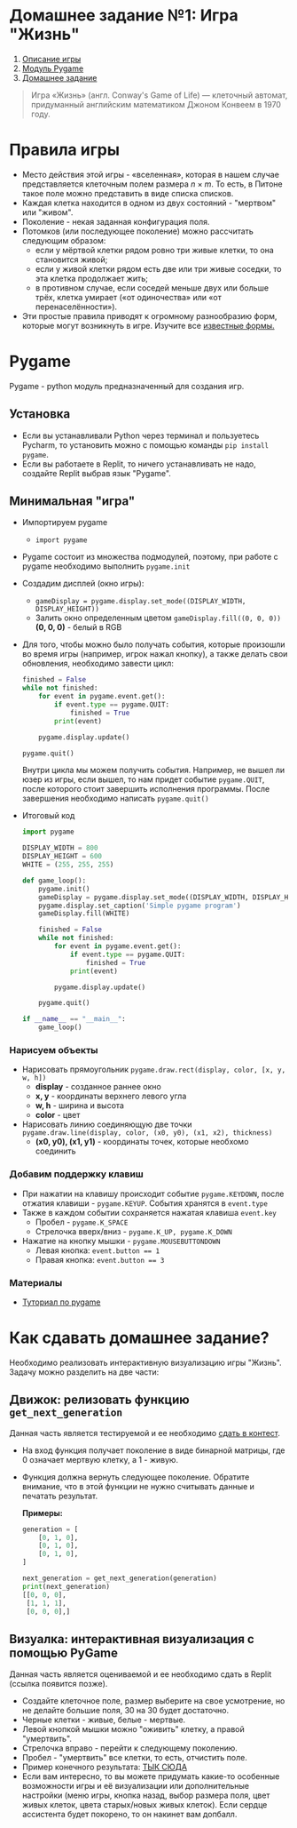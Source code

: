# Домашнее задание №1: Игра "Жизнь"

1. [Описание игры](https://github.com/svdcvt/math_python_hse/blob/master/fall-2021/homeworks/homework-1.md#правила-игры)
2. [Модуль Pygame](https://github.com/svdcvt/math_python_hse/blob/master/fall-2021/homeworks/homework-1.md#pygame)
3. [Домашнее задание](https://github.com/svdcvt/math_python_hse/blob/master/fall-2021/homeworks/homework-1.md#как-сдавать-домашнее-задание)

> Игра «Жизнь» (англ. Conway's Game of Life) — клеточный автомат, придуманный английским математиком Джоном Конвеем в 1970 году.

# Правила игры

- Место действия этой игры - «вселенная», которая в нашем случае представляется клеточным полем размера $n \times m$. То есть, в Питоне такое поле можно представить в виде списка списков.
- Каждая клетка находится в одном из двух состояний - "мертвом" или "живом".
- Поколение - некая заданная конфигурация поля.
- Потомков (или последующее поколение) можно рассчитать следующим образом:
    - если у мёртвой клетки рядом ровно три живые клетки, то она становится живой;
    - если у живой клетки рядом есть две или три живые соседки, то эта клетка продолжает жить;
    - в противном случае, если соседей меньше двух или больше трёх, клетка умирает («от одиночества» или «от перенаселённости»).
- Эти простые правила приводят к огромному разнообразию форм, которые могут возникнуть в игре. Изучите все [известные формы.](https://en.wikipedia.org/wiki/Conway%27s_Game_of_Life#Examples_of_patterns)

# Pygame

Pygame - python модуль предназначенный для создания игр.

## Установка

- Если вы устанавливали Python через терминал и пользуетесь Pycharm, то установить можно с помощью команды `pip install pygame`.
- Если вы работаете в Replit, то ничего устанавливать не надо, создайте Replit выбрав язык "Pygame".

## Минимальная "игра"

- Импортируем pygame
    - `import pygame`
- Pygame состоит из множества подмодулей, поэтому, при работе с pygame необходимо выполнить `pygame.init`
- Создадим дисплей (окно игры):
    - `gameDisplay = pygame.display.set_mode((DISPLAY_WIDTH, DISPLAY_HEIGHT))`
    - Залить окно определенным цветом `gameDisplay.fill((0, 0, 0))`
    **(0, 0, 0)** - белый в RGB
- Для того, чтобы можно было получать события, которые произошли во время игры (например, игрок нажал кнопку), а также делать свои обновления, необходимо завести цикл:

    ```python
    finished = False
    while not finished:
        for event in pygame.event.get():
            if event.type == pygame.QUIT:
                finished = True
            print(event)

        pygame.display.update()

    pygame.quit()
    ```

    Внутри цикла мы можем получить события. Например, не вышел ли юзер из игры, если вышел, то нам придет событие `pygame.QUIT`, после которого стоит завершить исполнения программы. После завершения необходимо написать `pygame.quit()`

- Итоговый код

    ```python
    import pygame

    DISPLAY_WIDTH = 800
    DISPLAY_HEIGHT = 600
    WHITE = (255, 255, 255)

    def game_loop():
        pygame.init()
        gameDisplay = pygame.display.set_mode((DISPLAY_WIDTH, DISPLAY_HEIGHT))
        pygame.display.set_caption('Simple pygame program')
        gameDisplay.fill(WHITE)

        finished = False
        while not finished:
            for event in pygame.event.get():
                if event.type == pygame.QUIT:
                    finished = True
                print(event)

            pygame.display.update()

        pygame.quit()

    if __name__ == "__main__":
        game_loop()
    ```

### Нарисуем объекты

- Нарисовать прямоугольник `pygame.draw.rect(display, color, [x, y, w, h])`
    - **display** - созданное раннее окно
    - **x, y** - координаты верхнего левого угла
    - **w, h** - ширина и высота
    - **color** - цвет
- Нарисовать линию соединяющую две точки `pygame.draw.line(display, color, (x0, y0), (x1, x2), thickness)`
    - **(x0, y0), (x1, y1)** - координаты точек, которые необхомо соединить

### Добавим поддержку клавиш

- При нажатии на клавишу происходит событие `pygame.KEYDOWN`, после отжатия клавиши - `pygame.KEYUP`. События хранятся в `event.type`
- Также в каждом событии сохраняется нажатая клавиша `event.key`
    - Пробел - `pygame.K_SPACE`
    - Стрелочка вверх/вниз - `pygame.K_UP, pygame.K_DOWN`
- Нажатие на кнопку мышки - `pygame.MOUSEBUTTONDOWN`
    - Левая кнопка: `event.button == 1`
    - Правая кнопка: `event.button == 3`

### Материалы

- [Туториал по pygame](https://pythonprogramming.net/pygame-python-3-part-1-intro/)

# Как сдавать домашнее задание?

Необходимо реализовать интерактивную визуализацию игры "Жизнь". Задачу можно разделить на две части:

## Движок: релизовать функцию `get_next_generation`

Данная часть является тестируемой и ее необходимо [сдать в контест](https://contest.yandex.ru/contest/29167).

- На вход функция получает поколение в виде бинарной матрицы, где 0 означает мертвую клетку, а 1 - живую.
- Функция должна вернуть следующее поколение. Обратите внимание, что в этой функции не нужно считывать данные и печатать результат.

    **Примеры:**

    ```python
    generation = [
        [0, 1, 0],
        [0, 1, 0],
        [0, 1, 0],
    ]

    next_generation = get_next_generation(generation)
    print(next_generation)
    [[0, 0, 0],
     [1, 1, 1],
     [0, 0, 0],]
    ```

## Визуалка: интерактивная визуализация с помощью PyGame

Данная часть является оцениваемой и ее необходимо сдать в Replit (ссылка появится позже).

- Создайте клеточное поле, размер выберите на свое усмотрение, но не делайте большие поля, 30 на 30 будет достаточно.
- Черные клетки - живые, белые - мертвые.
- Левой кнопкой мышки можно "оживить" клетку, а правой "умертвить".
- Стрелочка вправо - перейти к следующему поколению.
- Пробел - "умертвить" все клетки, то есть, отчистить поле.
- Пример конечного результата: [ТЫК СЮДА](https://s3.us-west-2.amazonaws.com/secure.notion-static.com/3380c9bc-ec4b-4be5-a19c-177018efc0c5/2019-09-29_21-33-13.mp4?X-Amz-Algorithm=AWS4-HMAC-SHA256&X-Amz-Credential=AKIAT73L2G45O3KS52Y5%2F20210829%2Fus-west-2%2Fs3%2Faws4_request&X-Amz-Date=20210829T124548Z&X-Amz-Expires=86400&X-Amz-Signature=8a0ea97183a957260c03dbc4453a0da35c4ef05e413f2040cbc3a27b7858d0e8&X-Amz-SignedHeaders=host&response-content-disposition=filename%20%3D"2019-09-29_21-33-13.mp4)
- Если вам интересно, то вы можете придумать какие-то особенные возможности игры и её визуализации или дополнительные настройки (меню игры, кнопка назад, выбор размера поля, цвет живых клеток, цвета старых/новых живых клеток). Если сердце ассистента будет покорено, то он накинет вам допбалл.
